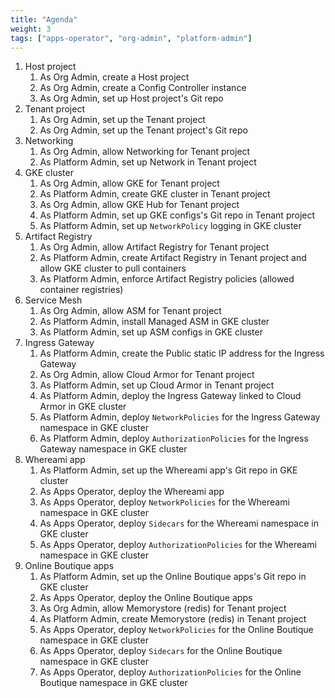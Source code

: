 ```yaml
---
title: "Agenda"
weight: 3
tags: ["apps-operator", "org-admin", "platform-admin"]
---
```

1. Host project
    1. As Org Admin, create a Host project
    1. As Org Admin, create a Config Controller instance
    1. As Org Admin, set up Host project's Git repo
1. Tenant project
    1. As Org Admin, set up the Tenant project
    1. As Org Admin, set up the Tenant project's Git repo
1. Networking
    1. As Org Admin, allow Networking for Tenant project
    1. As Platform Admin, set up Network in Tenant project
1. GKE cluster
    1. As Org Admin, allow GKE for Tenant project
    1. As Platform Admin, create GKE cluster in Tenant project
    1. As Org Admin, allow GKE Hub for Tenant project
    1. As Platform Admin, set up GKE configs's Git repo in Tenant project
    1. As Platform Admin, set up `NetworkPolicy` logging in GKE cluster
1. Artifact Registry
    1. As Org Admin, allow Artifact Registry for Tenant project
    1. As Platform Admin, create Artifact Registry in Tenant project and allow GKE cluster to pull containers
    1. As Platform Admin, enforce Artifact Registry policies (allowed container registries)
1. Service Mesh
    1. As Org Admin, allow ASM for Tenant project
    1. As Platform Admin, install Managed ASM in GKE cluster
    1. As Platform Admin, set up ASM configs in GKE cluster
1. Ingress Gateway
    1. As Platform Admin, create the Public static IP address for the Ingress Gateway
    1. As Org Admin, allow Cloud Armor for Tenant project
    1. As Platform Admin, set up Cloud Armor in Tenant project
    1. As Platform Admin, deploy the Ingress Gateway linked to Cloud Armor in GKE cluster
    1. As Platform Admin, deploy `NetworkPolicies` for the Ingress Gateway namespace in GKE cluster
    1. As Platform Admin, deploy `AuthorizationPolicies` for the Ingress Gateway namespace in GKE cluster
1. Whereami app
    1. As Platform Admin, set up the Whereami app's Git repo in GKE cluster
    1. As Apps Operator, deploy the Whereami app
    1. As Apps Operator, deploy `NetworkPolicies` for the Whereami namespace in GKE cluster
    1. As Apps Operator, deploy `Sidecars` for the Whereami namespace in GKE cluster
    1. As Apps Operator, deploy `AuthorizationPolicies` for the Whereami namespace in GKE cluster
1. Online Boutique apps
    1. As Platform Admin, set up the Online Boutique apps's Git repo in GKE cluster
    1. As Apps Operator, deploy the Online Boutique apps
    1. As Org Admin, allow Memorystore (redis) for Tenant project
    1. As Platform Admin, create Memorystore (redis) in Tenant project
    1. As Apps Operator, deploy `NetworkPolicies` for the Online Boutique namespace in GKE cluster
    1. As Apps Operator, deploy `Sidecars` for the Online Boutique namespace in GKE cluster
    1. As Apps Operator, deploy `AuthorizationPolicies` for the Online Boutique namespace in GKE cluster